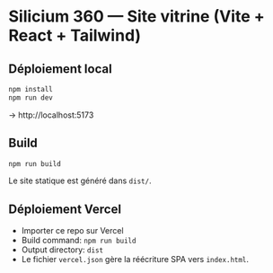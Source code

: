 # Silicium 360 — Site vitrine (Vite + React + Tailwind)

## Déploiement local
```bash
npm install
npm run dev
```
→ http://localhost:5173

## Build
```bash
npm run build
```
Le site statique est généré dans `dist/`.

## Déploiement Vercel
- Importer ce repo sur Vercel
- Build command: `npm run build`
- Output directory: `dist`
- Le fichier `vercel.json` gère la réécriture SPA vers `index.html`.
